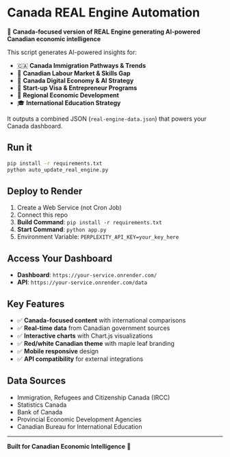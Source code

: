 
# Canada REAL Engine Automation

🍁 **Canada-focused version of REAL Engine generating AI-powered Canadian economic intelligence**

This script generates AI-powered insights for:
- 🇨🇦 **Canada Immigration Pathways & Trends**
- 💼 **Canadian Labour Market & Skills Gap** 
- 🚀 **Canada Digital Economy & AI Strategy**
- 🏢 **Start-up Visa & Entrepreneur Programs**
- 📍 **Regional Economic Development**
- 🎓 **International Education Strategy**

It outputs a combined JSON (`real-engine-data.json`) that powers your Canada dashboard.

## Run it
```bash
pip install -r requirements.txt
python auto_update_real_engine.py
```

## Deploy to Render
1. Create a Web Service (not Cron Job)
2. Connect this repo
3. **Build Command**: `pip install -r requirements.txt`
4. **Start Command**: `python app.py`
5. Environment Variable: `PERPLEXITY_API_KEY=your_key_here`

## Access Your Dashboard
- **Dashboard**: `https://your-service.onrender.com/`
- **API**: `https://your-service.onrender.com/data`

## Key Features
- ✅ **Canada-focused content** with international comparisons
- ✅ **Real-time data** from Canadian government sources
- ✅ **Interactive charts** with Chart.js visualizations
- ✅ **Red/white Canadian theme** with maple leaf branding
- ✅ **Mobile responsive** design
- ✅ **API compatibility** for external integrations

## Data Sources
- Immigration, Refugees and Citizenship Canada (IRCC)
- Statistics Canada
- Bank of Canada
- Provincial Economic Development Agencies
- Canadian Bureau for International Education

---
**Built for Canadian Economic Intelligence** 🍁
